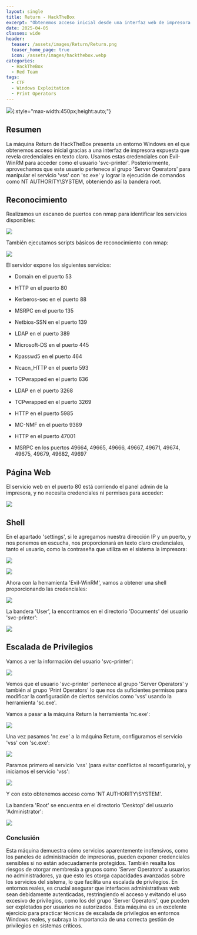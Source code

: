 ```yaml
---
layout: single
title: Return - HackTheBox
excerpt: "Obtenemos acceso inicial desde una interfaz web de impresora expuesta, y escalamos privilegios manipulando servicios como 'vss' con sc.exe gracias a pertenecer al grupo Server Operators"
date: 2025-04-05
classes: wide
header:
  teaser: /assets/images/Return/Return.png
  teaser_home_page: true
  icon: /assets/images/hackthebox.webp
categories:
  - HackTheBox
  - Red Team
tags:  
  - CTF
  - Windows Exploitation
  - Print Operators
---
```


![](/assets/images/Return/Return.png){:style="max-width:450px;height:auto;"}

## Resumen

La máquina Return de HackTheBox presenta un entorno Windows en el que obtenemos acceso inicial gracias a una interfaz de impresora expuesta que revela credenciales en texto claro. Usamos estas credenciales con Evil-WinRM para acceder como el usuario 'svc-printer'. Posteriormente, aprovechamos que este usuario pertenece al grupo 'Server Operators' para manipular el servicio 'vss' con 'sc.exe' y lograr la ejecución de comandos como NT AUTHORITY\SYSTEM, obteniendo así la bandera root.

## Reconocimiento

Realizamos un escaneo de puertos con nmap para identificar los servicios disponibles:

![](/assets/images/Return/Reconocimiento-Puertos.png)

También ejecutamos scripts básicos de reconocimiento con nmap:

![](/assets/images/Return/Reconocimiento-Puertos-Scripts.png)

El servidor expone los siguientes servicios:

- Domain en el puerto 53

- HTTP en el puerto 80

- Kerberos-sec en el puerto 88

- MSRPC en el puerto 135

- Netbios-SSN en el puerto 139

- LDAP en el puerto 389

- Microsoft-DS en el puerto 445

- Kpasswd5 en el puerto 464

- Ncacn_HTTP en el puerto 593

- TCPwrapped en el puerto 636

- LDAP en el puerto 3268

- TCPwrapped en el puerto 3269

- HTTP en el puerto 5985

- MC-NMF en el puerto 9389

- HTTP en el puerto 47001

- MSRPC en los puertos 49664, 49665, 49666, 49667, 49671, 49674, 49675, 49679, 49682, 49697

## Página Web

El servicio web en el puerto 80 está corriendo el panel admin de la impresora, y no necesita credenciales ni permisos para acceder:

![](/assets/images/Return/Web.png)

## Shell

En el apartado 'settings', si le agregamos nuestra dirección IP y un puerto, y nos ponemos en escucha, nos proporcionará en texto claro credenciales, tanto el usuario, como la contraseña que utiliza en el sistema la impresora:

![](/assets/images/Return/Web-Settings.png)

![](/assets/images/Return/Credentials-SVC.png)

Ahora con la herramienta 'Evil-WinRM', vamos a obtener una shell proporcionando las credenciales:

![](/assets/images/Return/Shell-EvilWinRM.png)

La bandera 'User', la encontramos en el directorio 'Documents' del usuario 'svc-printer':

![](/assets/images/Return/User-Flag.png)

## Escalada de Privilegios

Vamos a ver la información del usuario 'svc-printer':

![](/assets/images/Return/SVC-User-Info.png)

Vemos que el usuario 'svc-printer' pertenece al grupo 'Server Operators' y también al grupo 'Print Operators' lo que nos da suficientes permisos para modificar la configuración de ciertos servicios como 'vss' usando la herramienta 'sc.exe'.

Vamos a pasar a la máquina Return la herramienta 'nc.exe':

![](/assets/images/Return/Upload-NC.png)

Una vez pasamos 'nc.exe' a la máquina Return, configuramos el servicio 'vss' con 'sc.exe':

![](/assets/images/Return/SC-Config.png)

Paramos primero el servicio 'vss' (para evitar conflictos al reconfigurarlo), y iniciamos el servicio 'vss':

![](/assets/images/Return/SC-Start.png)

Y con esto obtenemos acceso como 'NT AUTHORITY\SYSTEM'.

La bandera 'Root' se encuentra en el directorio 'Desktop' del usuario 'Administrator':

![](/assets/images/Return/Root-Flag.png)

### Conclusión

Esta máquina demuestra cómo servicios aparentemente inofensivos, como los paneles de administración de impresoras, pueden exponer credenciales sensibles si no están adecuadamente protegidos. También resalta los riesgos de otorgar membresía a grupos como 'Server Operators' a usuarios no administradores, ya que esto les otorga capacidades avanzadas sobre los servicios del sistema, lo que facilita una escalada de privilegios. En entornos reales, es crucial asegurar que interfaces administrativas web sean debidamente autenticadas, restringiendo el acceso y evitando el uso excesivo de privilegios, como los del grupo 'Server Operators', que pueden ser explotados por usuarios no autorizados. Esta máquina es un excelente ejercicio para practicar técnicas de escalada de privilegios en entornos Windows reales, y subraya la importancia de una correcta gestión de privilegios en sistemas críticos.
